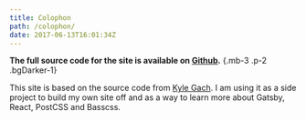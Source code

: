 ```yaml
---
title: Colophon
path: /colophon/
date: 2017-06-13T16:01:34Z
---
```


**The full source code for the site is available on [Github](https://github.com/groninge01/my-site).** {.mb-3 .p-2 .bgDarker-1}

This site is based on the source code from [Kyle Gach](http://www.kylegach.com). I am using it as a side project to build my own site off and as a way to learn more about Gatsby, React, PostCSS and Basscss.
